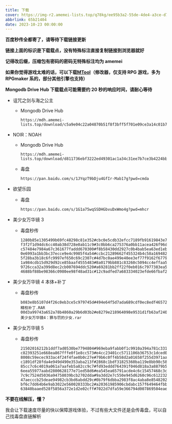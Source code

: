 ```yaml
---
title: 下载
cover: https://img-r2.amemei-lists.top/q78kg/ee95b3a2-55de-4de4-a3ce-d719bab95d00.webp
abbrlink: 65b21404
date: 2023-10-23 00:00:00
---
```


**百度秒传全都寄了，请等待下载链接更新**

**链接上面的标识是下载载点，没有特殊标注直接复制链接到浏览器就好**

**记得改后缀，压缩包有密码的密码无特殊标注均为 amemei**

**如果你觉得游戏太难的话，可以下载[MTool](https://afdian.net/a/AdventCirno)（修改器，仅支持 RPG 游戏，多为 RPGmaker 系的，部分其他引擎也支持）**

**Mongodb Drive Hub 下载载点可能需要约 20 秒的响应时间，请耐心等待**

- 诅咒之剑与海之公主

  - Mongodb Drive Hub

    ```
    https://mdh.amemei-lists.top/download/c5a9e04c22a04870b51f8f3bff5f701e09ce3a14c01b792cb5fe3c4558475641
    ```

- NOIR：NOAH

  - Mongodb Drive Hub

    ```
    https://mdh.amemei-lists.top/download/d811736ebf3222ed49301ac1a34c31ee7b7ce3b4224bb45065e45b4344502323
    ```

  - 毒盘

    ```
    https://pan.baidu.com/s/1JYqzT9bDju4GfIr-Mab17g?pwd=cmda
    ```

- 欲望乐园

  - 毒盘

    ```
    https://pan.baidu.com/s/1G1a75wqSSDHGbvuDxWmo4g?pwd=mhcr
    ```

- 美少女万华镜 3

  - 毒盘秒传

    ```
    1280b85e1305499b69fc48298c81e352#cbc0e5cdb32efcc7189fb91619843e7c#734003200#MSN3.7z.007
    f3f2f1d94dc6cc40ab38d728e0ab11c9#3c0bb6ca275376a0bb11acea426f96dc#493209884#MSN3.7z.008
    c57484e7984a67c361677faddd670300#f8b58430dd2927c0b4bab5ea63ed1ebd#734003200#MSN3.7z.006
    0e6993a1bb3bc37ecce9e4c9985f4a54#ccbc21289662f455324b4c58a1694826#734003200#MSN3.7z.005
    5f28ba3b18c6fc9997ef650c69c2307c#4d7bc0ae499e40ee3ef77f9162f67796#734003200#MSN3.7z.004
    1a984cdb15d929d92ce85baaf4555483#8a0179bb881c83260c5094cc4effaa55#734003200#MSN3.7z.003
    9726cca32a399d8ec2cb007694ddc520#a69281bb2ff22f0eb016c7977383ea54#734003200#MSN3.7z.002
    4688bf88be98366c0980ee98f48ad31c#12c9adfed7a683334023efde66fbaf2a#734003200#MSN3.7z.001
    ```

- 美少女万华镜 4 本体+补丁

  - 毒盘秒传

    ```
    b083e8b5107d4f26c0eb3ce5c979745d#494e64f5d7ada689cdf0ec8edf465724#112649577#V2.0精校补丁.RAR
    00d3a99743a652a78b4860a29b6d03b2#e8279e218964098e9531d1fb63af2402#3698716049#美少女万华镜4：罪与罚的少女.rar
    ```

- 美少女万华镜 5

  - 毒盘秒传

    ```
    21502016212b1ddf7ad0530be7794804#969eba9fabb0f1c9910a394a781c331b#734003200#MEI5UZ.7z.003
    c82393251e668ea867fffe0f1e8cc573#e4cc23401cc5711106b36753c1dced09#734003200#MEI5UZ.7z.007
    8008c59ecec933ac4f24f4fae0b0c27e#79b6c0ff4b58d2a01658f255d3971aac#734003200#MEI5UZ.7z.006
    c1891df28fda4e949d490e353aba213f#2868c1bdf31825360ba119e8bb98c581#291734785#MEI5UZ.7z.010
    85cc7c6c4019a061a7aafeb5a82cc9c7#fd93eddd764391f046d818a3a8879b50#734003200#MEI5UZ.7z.005
    6eea55977aabd2800628177e71ed58d6#ea545ea65791acde4c6c15457468c3c4#734003200#MEI5UZ.7z.002
    7c9c7524d5036a94758039bcb2702dda#9a3dd2e7c550e945d6260c96c612232f#734003200#MEI5UZ.7z.001
    47aecccb25deae94982cb3bd6abdd29c#0b79f6dbba2983f8ac4aba8e85482026#734003200#MEI5UZ.7z.009
    bf6c7dd64b6e9ab3022e560020333bc2#a20361985906cbdabc157f649464fbbf#734003200#MEI5UZ.7z.004
    63840baaed528f5856a372e1d2e02cff#7022d7dfa59e366794d007869504eae1#734003200#MEI5UZ.7z.008
    ```

**不要在线解压，懂？**

我会让下载速度尽量的快以保障游戏体验，不过有些大文件还是会传毒盘，可以自己找毒盘直链解析
